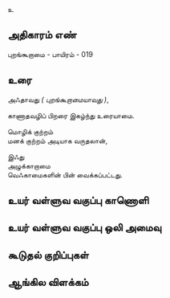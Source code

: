 உ


## அதிகாரம் எண்

புறங்கூறாமை - பாயிரம் - 019

## உரை

அஃதாவது _( புறங்கூறாமையாவது )_,  

காணாதவழிப் பிறரை இகழ்ந்து உரையாமை.  

மொழிக் குற்றம்  
மனக் குற்றம் அடியாக வருதலான்,  

இஃது  
 அழுக்காறாமை  
 வெஃகாமைகளின் பின் வைக்கப்பட்டது.


## உயர் வள்ளுவ வகுப்பு காணொளி


## உயர் வள்ளுவ வகுப்பு ஒலி அமைவு 


## கூடுதல் குறிப்புகள்


## ஆங்கில விளக்கம்

